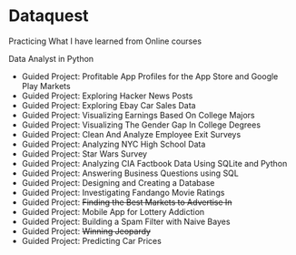# Dataquest

Practicing What I have learned from Online courses

Data Analyst in Python
- Guided Project: Profitable App Profiles for the App Store and Google Play Markets
- Guided Project: Exploring Hacker News Posts
- Guided Project: Exploring Ebay Car Sales Data
- Guided Project: Visualizing Earnings Based On College Majors
- Guided Project: Visualizing The Gender Gap In College Degrees
- Guided Project: Clean And Analyze Employee Exit Surveys
- Guided Project: Analyzing NYC High School Data
- Guided Project: Star Wars Survey
- Guided Project: Analyzing CIA Factbook Data Using SQLite and Python
- Guided Project: Answering Business Questions using SQL
- Guided Project: Designing and Creating a Database
- Guided Project: Investigating Fandango Movie Ratings
- Guided Project: ~~Finding the Best Markets to Advertise In~~
- Guided Project: Mobile App for Lottery Addiction
- Guided Project: Building a Spam Filter with Naive Bayes
- Guided Project: ~~Winning Jeopardy~~
- Guided Project: Predicting Car Prices